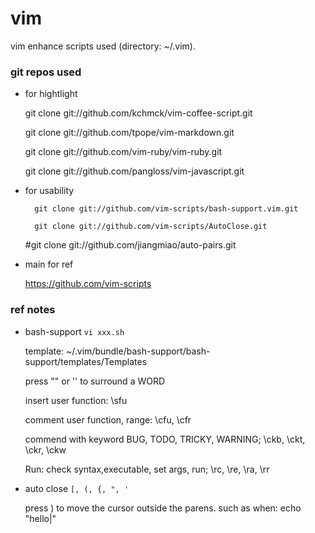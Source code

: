 vim
===

vim enhance scripts used (directory: ~/.vim).

### git repos used

* for hightlight

	git clone git://github.com/kchmck/vim-coffee-script.git

	git clone git://github.com/tpope/vim-markdown.git

	git clone git://github.com/vim-ruby/vim-ruby.git

	git clone git://github.com/pangloss/vim-javascript.git

* for usability

        git clone git://github.com/vim-scripts/bash-support.vim.git

        git clone git://github.com/vim-scripts/AutoClose.git

	\#git clone git://github.com/jiangmiao/auto-pairs.git

* main for ref

	https://github.com/vim-scripts


### ref notes

* bash-support ``vi xxx.sh``

  template: ~/.vim/bundle/bash-support/bash-support/templates/Templates

  press "" or '' to surround a WORD

  insert user function: \sfu

  comment user function, range: \cfu, \cfr

  commend with keyword BUG, TODO, TRICKY, WARNING;  \ckb, \ckt, \ckr, \ckw

  Run: check syntax,executable, set args, run; \rc, \re, \ra, \rr 

  
* auto close ``[, (, {, ", '``

  press ) to move the cursor outside the parens. such as when: echo "hello|"
